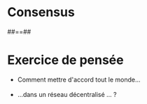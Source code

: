 <!-- .slide: class="transition" -->
# Consensus

##==##

# Exercice de pensée

- Comment mettre d'accord tout le monde...
<br><br>
- ...dans un réseau décentralisé ... ?